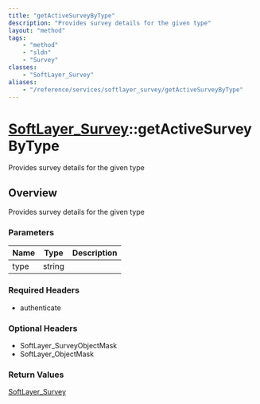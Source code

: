 ```yaml
---
title: "getActiveSurveyByType"
description: "Provides survey details for the given type"
layout: "method"
tags:
    - "method"
    - "sldn"
    - "Survey"
classes:
    - "SoftLayer_Survey"
aliases:
    - "/reference/services/softlayer_survey/getActiveSurveyByType"
---
```

# [SoftLayer_Survey](/reference/services/SoftLayer_Survey)::getActiveSurveyByType

Provides survey details for the given type


## Overview 
Provides survey details for the given type 

### Parameters 
|Name | Type | Description |
| --- | --- | --- |
|type| string| |


### Required Headers
* authenticate

### Optional Headers
* SoftLayer_SurveyObjectMask
* SoftLayer_ObjectMask

### Return Values
<a href='/reference/datatypes/SoftLayer_Survey'>SoftLayer_Survey </a>

